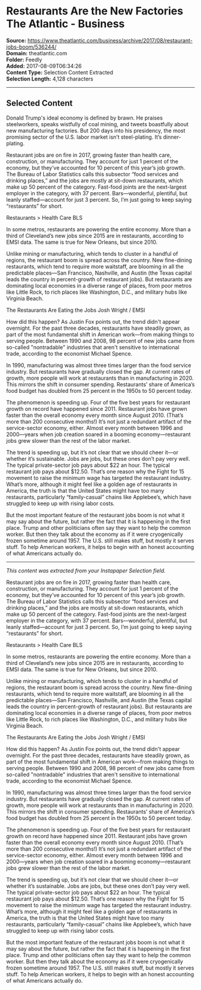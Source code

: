 # Restaurants Are the New Factories The Atlantic - Business

**Source:** https://www.theatlantic.com/business/archive/2017/08/restaurant-jobs-boom/536244/  
**Domain:** theatlantic.com  
**Folder:** Feedly  
**Added:** 2017-08-09T06:34:26  
**Content Type:** Selection Content Extracted  
**Selection Length:** 4,128 characters  


---

## Selected Content

Donald Trump's ideal economy is defined by brawn. He praises steelworkers, speaks wistfully of coal mining, and tweets boastfully about new manufacturing factories. But 200 days into his presidency, the most promising sector of the U.S. labor market isn’t steel-plating. It’s dinner-plating.

Restaurant jobs are on fire in 2017, growing faster than health care, construction, or manufacturing. They account for just 1 percent of the economy, but they’ve accounted for 10 percent of this year’s job growth. The Bureau of Labor Statistics calls this subsector “food services and drinking places,” and the jobs are mostly at sit-down restaurants, which make up 50 percent of the category. Fast-food joints are the next-largest employer in the category, with 37 percent. Bars—wonderful, plentiful, but leanly staffed—account for just 3 percent. So, I’m just going to keep saying “restaurants” for short.

Restaurants > Health Care
BLS

In some metros, restaurants are powering the entire economy. More than a third of Cleveland’s new jobs since 2015 are in restaurants, according to EMSI data. The same is true for New Orleans, but since 2010.

Unlike mining or manufacturing, which tends to cluster in a handful of regions, the restaurant boom is spread across the country. New fine-dining restaurants, which tend to require more waitstaff, are blooming in all the predictable places—San Francisco, Nashville, and Austin (the Texas capital leads the country in percent-growth of restaurant jobs). But restaurants are dominating local economies in a diverse range of places, from poor metros like Little Rock, to rich places like Washington, D.C., and military hubs like Virginia Beach.

The Restaurants Are Eating the Jobs
Josh Wright / EMSI

How did this happen? As Justin Fox points out, the trend didn't appear overnight. For the past three decades, restaurants have steadily grown, as part of the most fundamental shift in American work—from making things to serving people. Between 1990 and 2008, 98 percent of new jobs came from so-called "nontradable" industries that aren't sensitive to international trade, according to the economist Michael Spence.

In 1990, manufacturing was almost three times larger than the food service industry. But restaurants have gradually closed the gap. At current rates of growth, more people will work at restaurants than in manufacturing in 2020. This mirrors the shift in consumer spending. Restaurants’ share of America’s food budget has doubled from 25 percent in the 1950s to 50 percent today.

The phenomenon is speeding up. Four of the five best years for restaurant growth on record have happened since 2011. Restaurant jobs have grown faster than the overall economy every month since August 2010. (That’s more than 200 consecutive months!) It’s not just a redundant artifact of the service-sector economy, either. Almost every month between 1996 and 2000—years when job creation soared in a booming economy—restaurant jobs grew slower than the rest of the labor market.

The trend is speeding up, but it’s not clear that we should cheer it—or whether it’s sustainable. Jobs are jobs, but these ones don’t pay very well. The typical private-sector job pays about $22 an hour. The typical restaurant job pays about $12.50. That’s one reason why the Fight for 15 movement to raise the minimum wage has targeted the restaurant industry. What’s more, although it might feel like a golden age of restaurants in America, the truth is that the United States might have too many restaurants, particularly “family-casual” chains like Applebee’s, which have struggled to keep up with rising labor costs.

But the most important feature of the restaurant jobs boom is not what it may say about the future, but rather the fact that it is happening in the first place. Trump and other politicians often say they want to help the common worker. But then they talk about the economy as if it were cryogenically frozen sometime around 1957. The U.S. still makes stuff, but mostly it serves stuff. To help American workers, it helps to begin with an honest accounting of what Americans actually do.

---

*This content was extracted from your Instapaper Selection field.*

Restaurant jobs are on fire in 2017, growing faster than health care, construction, or manufacturing. They account for just 1 percent of the economy, but they’ve accounted for 10 percent of this year’s job growth. The Bureau of Labor Statistics calls this subsector “food services and drinking places,” and the jobs are mostly at sit-down restaurants, which make up 50 percent of the category. Fast-food joints are the next-largest employer in the category, with 37 percent. Bars—wonderful, plentiful, but leanly staffed—account for just 3 percent. So, I’m just going to keep saying “restaurants” for short.

Restaurants > Health Care
BLS

In some metros, restaurants are powering the entire economy. More than a third of Cleveland’s new jobs since 2015 are in restaurants, according to EMSI data. The same is true for New Orleans, but since 2010.

Unlike mining or manufacturing, which tends to cluster in a handful of regions, the restaurant boom is spread across the country. New fine-dining restaurants, which tend to require more waitstaff, are blooming in all the predictable places—San Francisco, Nashville, and Austin (the Texas capital leads the country in percent-growth of restaurant jobs). But restaurants are dominating local economies in a diverse range of places, from poor metros like Little Rock, to rich places like Washington, D.C., and military hubs like Virginia Beach.

The Restaurants Are Eating the Jobs
Josh Wright / EMSI

How did this happen? As Justin Fox points out, the trend didn't appear overnight. For the past three decades, restaurants have steadily grown, as part of the most fundamental shift in American work—from making things to serving people. Between 1990 and 2008, 98 percent of new jobs came from so-called "nontradable" industries that aren't sensitive to international trade, according to the economist Michael Spence.

In 1990, manufacturing was almost three times larger than the food service industry. But restaurants have gradually closed the gap. At current rates of growth, more people will work at restaurants than in manufacturing in 2020. This mirrors the shift in consumer spending. Restaurants’ share of America’s food budget has doubled from 25 percent in the 1950s to 50 percent today.

The phenomenon is speeding up. Four of the five best years for restaurant growth on record have happened since 2011. Restaurant jobs have grown faster than the overall economy every month since August 2010. (That’s more than 200 consecutive months!) It’s not just a redundant artifact of the service-sector economy, either. Almost every month between 1996 and 2000—years when job creation soared in a booming economy—restaurant jobs grew slower than the rest of the labor market.

The trend is speeding up, but it’s not clear that we should cheer it—or whether it’s sustainable. Jobs are jobs, but these ones don’t pay very well. The typical private-sector job pays about $22 an hour. The typical restaurant job pays about $12.50. That’s one reason why the Fight for 15 movement to raise the minimum wage has targeted the restaurant industry. What’s more, although it might feel like a golden age of restaurants in America, the truth is that the United States might have too many restaurants, particularly “family-casual” chains like Applebee’s, which have struggled to keep up with rising labor costs.

But the most important feature of the restaurant jobs boom is not what it may say about the future, but rather the fact that it is happening in the first place. Trump and other politicians often say they want to help the common worker. But then they talk about the economy as if it were cryogenically frozen sometime around 1957. The U.S. still makes stuff, but mostly it serves stuff. To help American workers, it helps to begin with an honest accounting of what Americans actually do.
